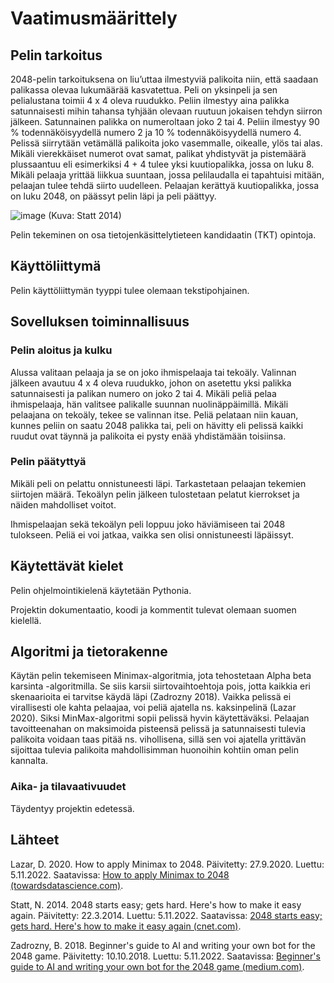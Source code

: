 # Vaatimusmäärittely

## Pelin tarkoitus

2048-pelin tarkoituksena on liu’uttaa ilmestyviä palikoita niin, että saadaan palikassa olevaa lukumäärää kasvatettua. Peli on yksinpeli ja sen pelialustana toimii 4 x 4 oleva ruudukko. Peliin ilmestyy aina palikka satunnaisesti mihin tahansa tyhjään olevaan ruutuun jokaisen tehdyn siirron jälkeen. Satunnainen palikka on numeroltaan joko 2 tai 4. Peliin ilmestyy 90 % todennäköisyydellä numero 2 ja 10 % todennäköisyydellä numero 4. Pelissä siirrytään vetämällä palikoita joko vasemmalle, oikealle, ylös tai alas. Mikäli vierekkäiset numerot ovat samat, palikat yhdistyvät ja pistemäärä plussaantuu eli esimerkiksi 4 + 4 tulee yksi kuutiopalikka, jossa on luku 8. Mikäli pelaaja yrittää liikkua suuntaan, jossa pelilaudalla ei tapahtuisi mitään, pelaajan tulee tehdä siirto uudelleen. Pelaajan kerättyä kuutiopalikka, jossa on luku 2048, on päässyt pelin läpi ja peli päättyy.

![image](https://user-images.githubusercontent.com/93583969/200129692-23c3b1ca-a204-416b-8e20-13d792ecab16.png)
(Kuva: Statt 2014)

Pelin tekeminen on osa tietojenkäsittelytieteen kandidaatin (TKT) opintoja.

## Käyttöliittymä

Pelin käyttöliittymän tyyppi tulee olemaan tekstipohjainen.


## Sovelluksen toiminnallisuus

### Pelin aloitus ja kulku

Alussa valitaan pelaaja ja se on joko ihmispelaaja tai tekoäly. Valinnan jälkeen avautuu 4 x 4 oleva ruudukko, johon on asetettu yksi palikka satunnaisesti ja palikan numero on joko 2 tai 4. Mikäli peliä pelaa ihmispelaaja, hän valitsee palikalle suunnan nuolinäppäimillä. Mikäli pelaajana on tekoäly, tekee se valinnan itse. Peliä pelataan niin kauan, kunnes peliin on saatu 2048 palikka tai, peli on hävitty eli pelissä kaikki ruudut ovat täynnä ja palikoita ei pysty enää yhdistämään toisiinsa.

### Pelin päätyttyä

Mikäli peli on pelattu onnistuneesti läpi. Tarkastetaan pelaajan tekemien siirtojen määrä.
Tekoälyn pelin jälkeen tulostetaan pelatut kierrokset ja näiden mahdolliset voitot.

Ihmispelaajan sekä tekoälyn peli loppuu joko häviämiseen tai 2048 tulokseen. Peliä ei voi jatkaa, vaikka sen olisi onnistuneesti läpäissyt.


## Käytettävät kielet

Pelin ohjelmointikielenä käytetään Pythonia.

Projektin dokumentaatio, koodi ja kommentit tulevat olemaan suomen kielellä.

## Algoritmi ja tietorakenne

Käytän pelin tekemiseen Minimax-algoritmia, jota tehostetaan Alpha beta karsinta -algoritmilla. Se siis karsii siirtovaihtoehtoja pois, jotta kaikkia eri skenaarioita ei tarvitse käydä läpi (Zadrozny 2018). Vaikka pelissä ei virallisesti ole kahta pelaajaa, voi peliä ajatella ns. kaksinpelinä (Lazar 2020). Siksi MinMax-algoritmi sopii pelissä hyvin käytettäväksi. Pelaajan tavoitteenahan on maksimoida pisteensä pelissä ja satunnaisesti tulevia palikoita voidaan taas pitää ns. vihollisena, sillä sen voi ajatella yrittävän sijoittaa tulevia palikoita mahdollisimman huonoihin kohtiin oman pelin kannalta.  

### Aika- ja tilavaativuudet 

Täydentyy projektin edetessä.

## Lähteet

Lazar, D. 2020. How to apply Minimax to 2048. Päivitetty: 27.9.2020. Luettu: 5.11.2022. Saatavissa: [How to apply Minimax to 2048 (towardsdatascience.com)](https://towardsdatascience.com/playing-2048-with-minimax-algorithm-1-d214b136bffb).

Statt, N. 2014. 2048 starts easy; gets hard. Here's how to make it easy again. Päivitetty: 22.3.2014. Luettu: 5.11.2022. Saatavissa: [2048 starts easy; gets hard. Here's how to make it easy again (cnet.com)](https://www.cnet.com/tech/gaming/2048-starts-easy-gets-hard-heres-how-to-make-it-easy-again/).

Zadrozny, B. 2018. Beginner's guide to AI and writing your own bot for the 2048 game. Päivitetty: 10.10.2018. Luettu: 5.11.2022. Saatavissa: [Beginner's guide to AI and writing your own bot for the 2048 game (medium.com)](https://medium.com/@bartoszzadrony/beginners-guide-to-ai-and-writing-your-own-bot-for-the-2048-game-4b8083faaf53).
